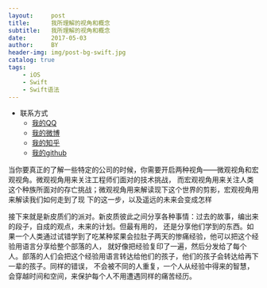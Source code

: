 ```yaml
---
layout:     post
title:      我所理解的视角和概念
subtitle:   我所理解的视角和概念
date:       2017-05-03
author:     BY
header-img: img/post-bg-swift.jpg
catalog: true
tags:
    - iOS
    - Swift
    - Swift语法
---
```



* 联系方式
	* [我的QQ](http://wpa.qq.com/msgrd?v=1&uin=1033326818&site=qq&menu=yes)
    * [我的微博](https://weibo.com/u/5209344262)
	* [我的知乎](https://www.zhihu.com/people/jiang-hai-peng-93/activities)
	* [我的github](https://github.com/jiang1033326818)
	
	
当你要真正的了解一些特定的公司的时候，你需要开启两种视角——微观视角和宏观视角。微观视角用来关注工程师们面对的技术挑战，
而宏观视角用来关注人类这个种族所面对的存亡挑战；微观视角用来解读现下这个世界的剪影，宏观视角用来解读我们如何走到了现
下的这一步，以及遥远的未来会变成怎样

接下来就是新皮质们的派对。新皮质彼此之间分享各种事情：过去的故事，编出来的段子，自成的观点，未来的计划。但最有用的，
还是分享他们学到的东西。如果一个人类通过试错学到了吃某种浆果会拉肚子两天的惨痛经验，他可以把这个经验用语言分享给整个部落的人，
就好像把经验复印了一遍，然后分发给了每个人。部落的人们会把这个经验用语言转达给他们的孩子，他们的孩子会转达给再下一辈的孩子。同样的错误，
不会被不同的人重复，一个人从经验中得来的智慧，会穿越时间和空间，来保护每个人不用遭遇同样的痛苦经历。